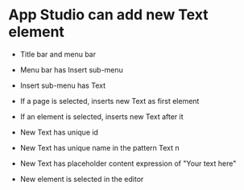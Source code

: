 App Studio can add new Text element
===================================

  - Title bar and menu bar
  - Menu bar has Insert sub-menu
  - Insert sub-menu has Text
  - If a page is selected, inserts new Text as first element
  - If an element is selected, inserts new Text after it

  - New Text has unique id
  - New Text has unique name in the pattern Text n
  - New Text has placeholder content expression of "Your text here"
  - New element is selected in the editor

